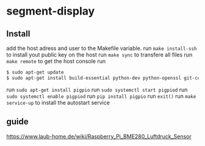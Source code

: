 # segment-display

## Install

add the host adress and user to the Makefile variable.
run `make install-ssh` to install yout public key on the host
run `make sync` to transfere all files
run `make remote` to get the host console
run
```bash
$ sudo apt-get update
$ sudo apt-get install build-essential python-dev python-openssl git-core
```
run `sudo apt-get install pigpio`
run `sudo systemctl start pigpiod`
run `sudo systemctl enable pigpiod`
run `pip install pigpio`
run `exit()`
run `make service-up` to install the autostart service

## guide

https://www.laub-home.de/wiki/Raspberry_Pi_BME280_Luftdruck_Sensor